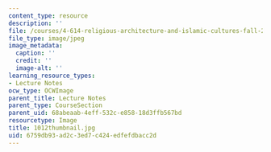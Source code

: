 ```yaml
---
content_type: resource
description: ''
file: /courses/4-614-religious-architecture-and-islamic-cultures-fall-2002/6759db93ad2c3ed7c424edfefdbacc2d_1012thumbnail.jpg
file_type: image/jpeg
image_metadata:
  caption: ''
  credit: ''
  image-alt: ''
learning_resource_types:
- Lecture Notes
ocw_type: OCWImage
parent_title: Lecture Notes
parent_type: CourseSection
parent_uid: 68abeaab-4eff-532c-e858-18d3ffb567bd
resourcetype: Image
title: 1012thumbnail.jpg
uid: 6759db93-ad2c-3ed7-c424-edfefdbacc2d
---
```

